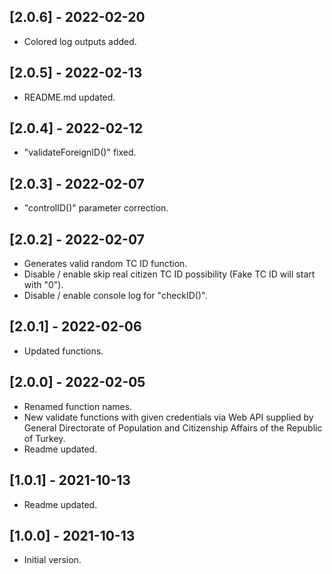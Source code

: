 ## [2.0.6] - 2022-02-20

* Colored log outputs added.

## [2.0.5] - 2022-02-13

* README.md updated.

## [2.0.4] - 2022-02-12

* "validateForeignID()" fixed.

## [2.0.3] - 2022-02-07

* "controlID()" parameter correction.

## [2.0.2] - 2022-02-07

* Generates valid random TC ID function.
* Disable / enable skip real citizen TC ID possibility (Fake TC ID will start with "0").
* Disable / enable console log for "checkID()".

## [2.0.1] - 2022-02-06

* Updated functions.

## [2.0.0] - 2022-02-05

* Renamed function names.
* New validate functions with given credentials via Web API supplied by General Directorate of Population and Citizenship Affairs of the Republic of Turkey.
* Readme updated.

## [1.0.1] - 2021-10-13

* Readme updated.

## [1.0.0] - 2021-10-13

* Initial version.
